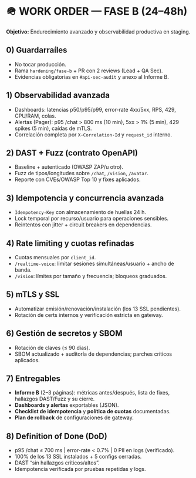 # 🪖 WORK ORDER — FASE B (24–48h)
**Objetivo:** Endurecimiento avanzado y observabilidad productiva en staging.

## 0) Guardarraíles
- No tocar producción.  
- Rama `hardening/fase-b` + PR con 2 reviews (Lead + QA Sec).  
- Evidencias obligatorias en `#api-sec-audit` y anexo al Informe B.

## 1) Observabilidad avanzada
- Dashboards: latencias p50/p95/p99, error-rate 4xx/5xx, RPS, 429, CPU/RAM, colas.  
- Alertas (Pager): p95 /chat > 800 ms (10 min), 5xx > 1% (5 min), 429 spikes (5 min), caídas de mTLS.  
- Correlación completa por `X-Correlation-Id` y `request_id` interno.

## 2) DAST + Fuzz (contrato OpenAPI)
- Baseline + autenticado (OWASP ZAP/u otro).  
- Fuzz de tipos/longitudes sobre `/chat`, `/vision`, `/avatar`.  
- Reporte con CVEs/OWASP Top 10 y fixes aplicados.

## 3) Idempotencia y concurrencia avanzada
- `Idempotency-Key` con almacenamiento de huellas 24 h.  
- Lock temporal por recurso/usuario para operaciones sensibles.  
- Reintentos con jitter + circuit breakers en dependencias.

## 4) Rate limiting y cuotas refinadas
- Cuotas mensuales por `client_id`.  
- `/realtime-voice`: limitar sesiones simultáneas/usuario + ancho de banda.  
- `/vision`: límites por tamaño y frecuencia; bloqueos graduados.

## 5) mTLS y SSL
- Automatizar emisión/renovación/instalación (los 13 SSL pendientes).  
- Rotación de certs internos y verificación estricta en gateway.

## 6) Gestión de secretos y SBOM
- Rotación de claves (≤ 90 días).  
- SBOM actualizado + auditoría de dependencias; parches críticos aplicados.

## 7) Entregables
- **Informe B** (2–3 páginas): métricas antes/después, lista de fixes, hallazgos DAST/Fuzz y su cierre.  
- **Dashboards y alertas** exportables (JSON).  
- **Checklist de idempotencia** y **política de cuotas** documentadas.  
- **Plan de rollback** de configuraciones de gateway.

## 8) Definition of Done (DoD)
- p95 /chat ≤ 700 ms | error-rate < 0.7% | 0 PII en logs (verificado).  
- 100% de los 13 SSL instalados + 5 configs cerradas.  
- DAST “sin hallazgos críticos/altos”.  
- Idempotencia verificada por pruebas repetidas y logs.
